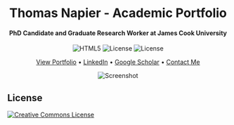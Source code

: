 <h1 align="center">
  <br>
  Thomas Napier - Academic Portfolio
  <br>
</h1>

<h4 align="center">PhD Candidate and Graduate Research Worker at James Cook University</h4>

<p align="center">
  <img src="https://img.shields.io/badge/HTML5-E34F26?logo=HTML5&logoColor=white" alt="HTML5">
  <img src="https://img.shields.io/badge/CSS3-1572B6?logo=css3&logoColor=white" alt="License">
  <img src="https://shields.io/badge/JavaScript-F7DF1E?logo=JavaScript&logoColor=000&style=flat-square" alt="License">
</p>

<p align="center">
  <a href="https://thomasnapier.github.io/">View Portfolio</a> •
  <a href="https://www.linkedin.com/in/thomas-napier/">LinkedIn</a> •
  <a href="https://scholar.google.com.au/citations?user=0iFYOXoAAAAJ&hl=en">Google Scholar</a> •
  <a href="mailto:thomas.napier@jcu.edu.au">Contact Me</a>
</p>

<p align="center">
  <img src="./assets/img/academicportfolio.gif" alt="Screenshot">
</p>

## License

[![Creative Commons License](https://i.creativecommons.org/l/by-sa/4.0/88x31.png)](http://creativecommons.org/licenses/by-sa/4.0/)
